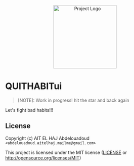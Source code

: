 
<div align="center">
  <img src="https://github.com/user-attachments/assets/735cf878-c5a5-4351-ba34-96727927b820" alt="Project Logo" width="200" height="200">
</div>

#     QUITHABITui
> [NOTE]: Work in progress! hit the star and back again

Let's fight bad habits!!!

## License

Copyright (c) AIT EL HAJ Abdelouadoud `<abdelouadoud.aitelhaj.mailme@gmail.com>`

This project is licensed under the MIT license ([LICENSE] or <http://opensource.org/licenses/MIT>)

[LICENSE]: ./LICENSE

